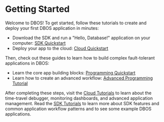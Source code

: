 # Getting Started

Welcome to DBOS! To get started, follow these tutorials to create and deploy your first DBOS application in minutes:

- Download the SDK and run a "Hello, Database!" application on your computer: [SDK Quickstart](./quickstart)
- Deploy your app to the cloud: [Cloud Quickstart](./quickstart-cloud)

Then, check out these guides to learn how to build complex fault-tolerant applications in DBOS:

- Learn the core app building blocks: [Programming Quickstart](./quickstart-programming)
- Learn how to create an advanced workflow: [Advanced Programming Tutorial](./quickstart-shop.md)

After completing these steps, visit the [Cloud Tutorials](/category/dbos-cloud-tutorials/) to learn about the time-travel debugger, monitoring dashboards, and advanced application management.
Read the [SDK Tutorials](/category/dbos-sdk-tutorials/) to learn more about SDK features and common application workflow patterns and to see some example DBOS applications.

